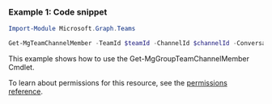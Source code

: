 ### Example 1: Code snippet

```powershellImport-Module Microsoft.Graph.Teams

Get-MgTeamChannelMember -TeamId $teamId -ChannelId $channelId -ConversationMemberId $conversationMemberId
```
This example shows how to use the Get-MgGroupTeamChannelMember Cmdlet.
To learn about permissions for this resource, see the [permissions reference](/graph/permissions-reference).

